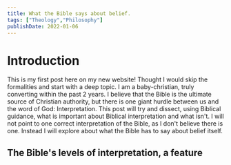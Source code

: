 ```yaml
---
title: What the Bible says about belief.
tags: ["Theology","Philosophy"]
publishDate: 2022-01-06
---
```

# Introduction
This is my first post here on my new website! Thought I would skip the formalities and start with a deep topic. I am a baby-christian, truly converting within the past 2 years. I believe that the Bible is the ultimate source of Christian authority, but there is one giant hurdle between us and the word of God: Interpretation. This post will try and dissect, using Biblical guidance, what is important about Biblical interpretation and what isn't. I will not point to one correct interpretation of the Bible, as I don't believe there is one. Instead I will explore about what the Bible has to say about belief itself.

## The Bible's levels of interpretation, a feature

 
